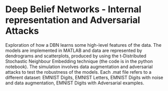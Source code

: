 # Deep Belief Networks - Internal representation and Adversarial Attacks

Exploration of how a DBN learns some high-level features of the data. The models are implemented in MATLAB and data are represented by dendrograms and scatterplots, produced by using the t-Distributed Stochastic Neighbour Embedding technique (the code is in the python notebook). The simulation involves data augmentation and adversarial attacks to test the robustness of the models.
Each .mat file refers to a different dataset: EMNIST Digits, EMNIST Letters, EMNIST Digits with noise and data augmentation, EMNIST Digits with Adversarial examples.
